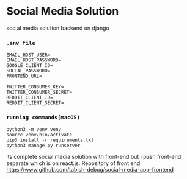 # Social Media Solution
 
social media solution backend on django

### `.env file`

```
EMAIL_HOST_USER=
EMAIL_HOST_PASSWORD=
GOOGLE_CLIENT_ID=
SOCIAL_PASSWORD=
FRONTEND_URL=

TWITTER_CONSUMER_KEY=
TWITTER_CONSUMER_SECRET=
REDDIT_CLIENT_ID=
REDDIT_CLIENT_SECRET=
```

### `running commands(macOS)`

```
python3 -m venv venv
source venv/bin/activate
pip3 install -r requirements.txt
python3 manage.py runserver
```

its complete social media solution with front-end but i push front-end separate which is on react.js. Repository of front end
https://www.github.com/tabish-debug/social-media-app-frontend

